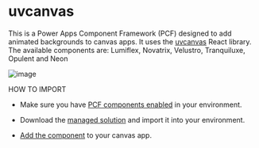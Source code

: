 # uvcanvas

This is a Power Apps Component Framework (PCF) designed to add animated backgrounds to canvas apps. It uses the [uvcanvas](https://uvcanvas.com/) React library. 
The available components are: Lumiflex, Novatrix, Velustro, Tranquiluxe, Opulent and Neon

![image](https://github.com/user-attachments/assets/f42db861-c1e0-472d-b5af-37c52d06df54)

HOW TO IMPORT

- Make sure you have [PCF components enabled](https://learn.microsoft.com/en-us/power-apps/developer/component-framework/component-framework-for-canvas-apps#enable-the-power-apps-component-framework-feature) in your environment.

- Download the [managed solution](https://github.com/carelele/uvcanvas/releases/download/solution/uvcanvas_1_0_0_1_managed.zip) and import it into your environment.

- [Add the component](https://learn.microsoft.com/en-us/power-apps/developer/component-framework/component-framework-for-canvas-apps#add-components-to-a-canvas-app) to your canvas app.




